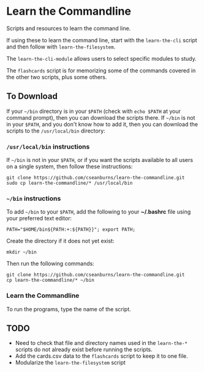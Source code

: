 # Learn the Commandline

Scripts and resources to learn the command line.

If using these to learn the command line,
start with the ``learn-the-cli`` script
and then follow with ``learn-the-filesystem``.

The ``learn-the-cli-module`` allows users to
select specific modules to study.

The ``flashcards`` script is for
memorizing some of the commands covered in the
other two scripts,
plus some others.

## To Download

If your ``~/bin`` directory is in your ``$PATH``
(check with ``echo $PATH`` at your command prompt),
then you can download the scripts there.
If ``~/bin`` is not in your ``$PATH``, and
you don't know how to add it,
then you can download the scripts to the
``/usr/local/bin`` directory:

### ``/usr/local/bin`` instructions

If ``~/bin`` is not in your ``$PATH``, or if you want the
scripts available to all users on a single system, then
follow these instructions:

```
git clone https://github.com/cseanburns/learn-the-commandline.git
sudo cp learn-the-commandline/* /usr/local/bin
```

### ``~/bin`` instructions

To add ``~/bin`` to your ``$PATH``, add the following
to your **~/.bashrc** file using your preferred text editor:

```
PATH="$HOME/bin${PATH:+:${PATH}}"; export PATH;
```

Create the directory if it does not yet exist:

```
mkdir ~/bin
```

Then run the following commands:

```
git clone https://github.com/cseanburns/learn-the-commandline.git
cp learn-the-commandline/* ~/bin
```

### Learn the Commandline

To run the programs, type the name of the script.

## TODO

- Need to check that file and directory names used in the
  ``learn-the-*`` scripts do not already exist before running
  the scripts.
- Add the cards.csv data to the ``flashcards`` script to
  keep it to one file.
- Modularize the ``learn-the-filesystem`` script
